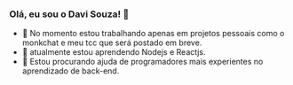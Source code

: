### Olá, eu sou o Davi Souza! 👋


- 🔭 No momento estou trabalhando apenas em projetos pessoais como o monkchat e meu tcc que será postado em breve.
- 🌱 atualmente estou aprendendo Nodejs e Reactjs.
- 🤔 Estou procurando ajuda de programadores mais experientes no aprendizado de back-end.
